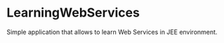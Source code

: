 LearningWebServices
==========
Simple application that allows to learn Web Services in JEE environment. 
